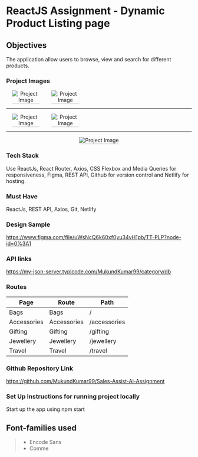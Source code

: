 # ReactJS Assignment - Dynamic Product Listing page

## Objectives

The application allow users to browse, view and search for different products.

### Project Images

<div style = "display: flex">
<div style="text-align: center;">
    <img src="https://res.cloudinary.com/dc2b69ycq/image/upload/v1713114390/CCBP%20Assignments/Screenshot_668_snfoqu.png" alt="Project Image" style="max-width:70%;box-shadow:0 2.8px 2.2px rgba(0, 0, 0, 0.12)">
</div>
<div style="text-align: center;">
    <img src="https://res.cloudinary.com/dc2b69ycq/image/upload/v1713114390/CCBP%20Assignments/Screenshot_669_fp1rns.png" alt="Project Image" style="max-width:70%;box-shadow:0 2.8px 2.2px rgba(0, 0, 0, 0.12)">
</div>
</div>
<hr/>
<div style = "display: flex">
<div style="text-align: center;">
    <img src="https://res.cloudinary.com/dc2b69ycq/image/upload/v1713114392/CCBP%20Assignments/Screenshot_670_owftkz.png" alt="Project Image" style="max-width:70%;box-shadow:0 2.8px 2.2px rgba(0, 0, 0, 0.12)">
</div>
<div style="text-align: center;">
    <img src="https://res.cloudinary.com/dc2b69ycq/image/upload/v1713114395/CCBP%20Assignments/Screenshot_671_t5cdab.png" alt="Project Image" style="max-width:70%;box-shadow:0 2.8px 2.2px rgba(0, 0, 0, 0.12)">
</div>
</div>
<hr/>
<div style="text-align: center;">
    <img src="https://res.cloudinary.com/dc2b69ycq/image/upload/v1713114501/CCBP%20Assignments/mob_lk6y8s.jpg" alt="Project Image" style="max-width:30%;box-shadow:0 2.8px 2.2px rgba(0, 0, 0, 0.12)">
</div>

### Tech Stack

Use ReactJs, React Router, Axios, CSS Flexbox and Media Queries for responsiveness, Figma, REST API, Github for version control and Netlify for hosting.

### Must Have

ReactJs, REST API, Axios, Git, Netlify

### Design Sample

https://www.figma.com/file/uWsNcQ6k60xf0yu34vH1pb/TT-PLP?node-id=0%3A1

### API links

https://my-json-server.typicode.com/MukundKumar99/category/db

### Routes

| Page        | Route       | Path         |
| ----------- | ----------- | ------------ |
| Bags        | Bags        | /            |
| Accessories | Accessories | /accessories |
| Gifting     | Gifting     | /gifting     |
| Jewellery   | Jewellery   | /jewellery   |
| Travel      | Travel      | /travel      |

### Github Repository Link

https://github.com/MukundKumar99/Sales-Assist-Ai-Assignment

### Set Up Instructions for running project locally

Start up the app using npm start

## Font-families used

> - Encode Sans
> - Comme
